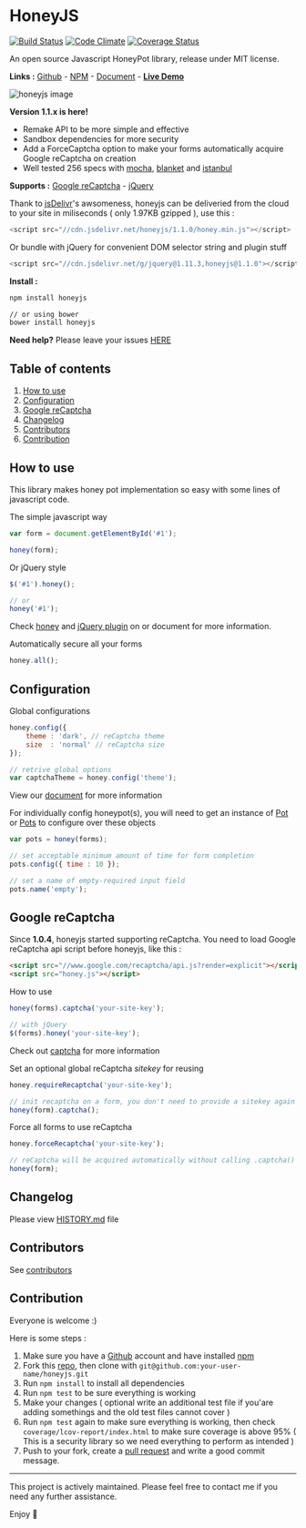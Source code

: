 # HoneyJS

[![Build Status](https://travis-ci.org/zudd/honeyjs.svg?branch=master)](https://travis-ci.org/zudd/honeyjs)
[![Code Climate](https://codeclimate.com/github/zudd/HoneyJS/badges/gpa.svg)](//codeclimate.com/github/zudd/HoneyJS)
[![Coverage Status](https://coveralls.io/repos/zudd/honeyjs/badge.svg?branch=master&service=github)](//coveralls.io/github/zudd/honeyjs?branch=master)

An open source Javascript HoneyPot library, release under MIT license.

**Links :** [Github](//github.com/zudd/honeyjs) - [NPM](//npmjs.com/package/honeyjs) - [Document](https://zudd.github.io/honeyjs/1.1.0/) - **[Live Demo](https://zudd.github.io/honeyjs/)**

![honeyjs image](https://zudd.github.io/honeyjs/favicon.png)

**Version 1.1.x is here!**
- Remake API to be more simple and effective
- Sandbox dependencies for more security
- Add a ForceCaptcha option to make your forms automatically acquire Google reCaptcha on creation
- Well tested 256 specs with [mocha](//mochajs.org), [blanket](//blanketjs.org) and [istanbul](//github.com/gotwarlost/istanbul)

**Supports :** [Google reCaptcha](//www.google.com/recaptcha/intro/index.html) - [jQuery](//jquery.com/)

Thank to [jsDelivr](//www.jsdelivr.com/)'s awsomeness, honeyjs can be deliveried from the cloud to your site in miliseconds ( only 1.97KB gzipped ), use this :

```javascript
<script src="//cdn.jsdelivr.net/honeyjs/1.1.0/honey.min.js"></script>
```

Or bundle with jQuery for convenient DOM selector string and plugin stuff

```javascript
<script src="//cdn.jsdelivr.net/g/jquery@1.11.3,honeyjs@1.1.0"></script>
```

**Install :**

```bash
npm install honeyjs

// or using bower
bower install honeyjs
```

**Need help?** Please leave your issues [HERE](//github.com/zudd/honeyjs/issues)

## Table of contents

 1. [How to use](#how-to-use)
 2. [Configuration](#configuration)
 3. [Google reCaptcha](#google-recaptcha)
 4. [Changelog](#changelog)
 5. [Contributors](#contributors)
 6. [Contribution](#contribution)

## **How to use**

This library makes honey pot implementation so easy with some lines of javascript code.

The simple javascript way

```javascript
var form = document.getElementById('#1');

honey(form);
```

Or jQuery style

```javascript
$('#1').honey();

// or
honey('#1');
```

Check [honey](https://zudd.github.io/honeyjs/1.1.0/module-honey.html) and [jQuery plugin](https://zudd.github.io/honeyjs/1.1.0/external-_jQuery.fn_.html#.honey) on or document for more information.

Automatically secure all your forms

```javascript
honey.all();
```

## **Configuration**

Global configurations

```javascript
honey.config({
	theme : 'dark', // reCaptcha theme
	size  : 'normal' // reCaptcha size
});

// retrive global options
var captchaTheme = honey.config('theme');
```

View our [document](https://zudd.github.io/honeyjs/1.1.0/Options.html) for more information

For individually config honeypot(s), you will need to get an instance of [Pot](https://zudd.github.io/honeyjs/1.1.0/Pot.html) or [Pots](https://zudd.github.io/honeyjs/1.1.0/Pots.html) to configure over these objects

```javascript
var pots = honey(forms);

// set acceptable minimum amount of time for form completion
pots.config({ time : 10 });

// set a name of empty-required input field
pots.name('empty');
```

## **Google reCaptcha**

Since **1.0.4**, honeyjs started supporting reCaptcha. You need to load Google reCaptcha api script before honeyjs, like this :

```html
<script src="//www.google.com/recaptcha/api.js?render=explicit"></script>
<script src="honey.js"></script>
```

How to use

```javascript
honey(forms).captcha('your-site-key');

// with jQuery
$(forms).honey('your-site-key');
```
Check out [captcha](https://zudd.github.io/honeyjs/1.1.0/Pot.html#captcha) for more information

Set an optional global reCaptcha _sitekey_ for reusing
```javascript
honey.requireRecaptcha('your-site-key');

// init recaptcha on a form, you don't need to provide a sitekey again
honey(form).captcha();
```

Force all forms to use reCaptcha

```javascript
honey.forceRecaptcha('your-site-key');

// reCaptcha will be acquired automatically without calling .captcha()
honey(form);
```

## **Changelog**

Please view [HISTORY.md](//github.com/zudd/honeyjs/blob/master/HISTORY.md) file

## **Contributors**

See [contributors](//github.com/zudd/honeyjs/network)

## **Contribution**

Everyone is welcome :)

Here is some steps :

 1. Make sure you have a [Github](//github.com) account and have installed [npm](//npmjs.com)
 2. Fork this [repo](//github.com/zudd/honeyjs), then clone with ```git@github.com:your-user-name/honeyjs.git```
 3. Run ```npm install``` to install all dependencies
 4. Run ```npm test``` to be sure everything is working
 5. Make your changes ( optional write an additional test file if you'are adding somethings and the old test files cannot cover )
 6. Run ```npm test``` again to make sure everything is working, then check ```coverage/lcov-report/index.html``` to make sure coverage is above 95% ( This is a security library so we need everything to perform as intended )
 7. Push to your fork, create a [pull request](//github.com/zudd/honeyjs/compare) and write a good commit message.

-----

This project is actively maintained. Please feel free to contact me if you need any further assistance.

Enjoy :beers: